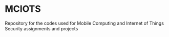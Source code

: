 # MCIOTS
Repository for the codes used for Mobile Computing and Internet of Things Security assignments and projects
